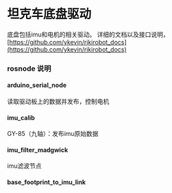 # 坦克车底盘驱动

底盘包括imu和电机的相关驱动。
详细的文档以及接口说明，[https://github.com/ykevin/rikirobot_docs](https://github.com/ykevin/rikirobot_docs)

### rosnode 说明

#### arduino_serial_node
读取驱动板上的数据并发布，控制电机

#### imu_calib
GY-85（九轴）：发布imu原始数据

#### imu_filter_madgwick
imu滤波节点

#### base_footprint_to_imu_link